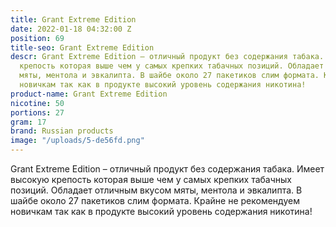 ```yaml
---
title: Grant Extreme Edition
date: 2022-01-18 04:32:00 Z
position: 69
title-seo: Grant Extreme Edition
descr: Grant Extreme Edition – отличный продукт без содержания табака. Имеет высокую
  крепость которая выше чем у самых крепких табачных позиций. Обладает отличным вкусом
  мяты, ментола и эвкалипта. В шайбе около 27 пакетиков слим формата. Крайне не рекомендуем
  новичкам так как в продукте высокий уровень содержания никотина!
product-name: Grant Extreme Edition
nicotine: 50
portions: 27
gram: 17
brand: Russian products
image: "/uploads/5-de56fd.png"
---
```


Grant Extreme Edition – отличный продукт без содержания табака. Имеет высокую крепость которая выше чем у самых крепких табачных позиций. Обладает отличным вкусом мяты, ментола и эвкалипта. В шайбе около 27 пакетиков слим формата. Крайне не рекомендуем новичкам так как в продукте высокий уровень содержания никотина!